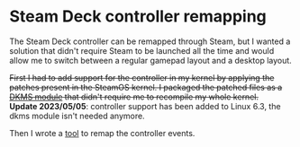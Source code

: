 # Steam Deck controller remapping

The Steam Deck controller can be remapped through Steam, but I wanted a solution that didn't require Steam to be launched all the time and would allow me to switch between a regular gamepad layout and a desktop layout.

~~First I had to add support for the controller in my kernel by applying the patches present in the SteamOS kernel. I packaged the patched files as a [DKMS module](https://github.com/obsiwitch/dotfiles/tree/2ac2bb8d0bff49cac9b5d80f6b1d7e849707f293/packages/hid-steam-deck-dkms) that didn't require me to recompile my whole kernel.~~ <br/>
**Update 2023/05/05**: controller support has been added to Linux 6.3, the dkms module isn't needed anymore.

Then I wrote a [tool](https://github.com/obsiwitch/sdmap) to remap the controller events.
